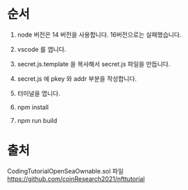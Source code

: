# 순서

1. node 버전은 14 버전을 사용합니다.
   16버전으로는 실패했습니다.

2. vscode 를 엽니다.

3. secret.js.template 을 복사해서 secret.js 파일을 만듭니다.

4. secret.js 에 pkey 와 addr 부분을 작성합니다.

5. 터미널을 엽니다.

6. npm install

7. npm run build

# 출처

CodingTutorialOpenSeaOwnable.sol 파일  
https://github.com/coinResearch2021/nfttutorial
